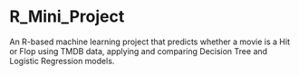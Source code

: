 # R_Mini_Project
An R-based machine learning project that predicts whether a movie is a Hit or Flop using TMDB data, applying and comparing Decision Tree and Logistic Regression models.
